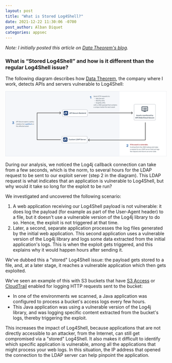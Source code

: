 ```yaml
---
layout: post
title: "What is Stored Log4Shell?"
date: 2021-12-22 11:30:06 -0700
post_author: Alban Diquet
categories: appsec
---
```


_Note: I initially posted this article on [Data Theorem's blog](https://www.datatheorem.com/blog/what-is-stored-log4shell)._

### What is “Stored Log4Shell” and how is it different than the regular Log4Shell issue?

The following diagram describes how [Data Theorem](https://www.datatheorem.com), the company where I work, detects APIs and servers vulnerable to Log4Shell:

![](/images/posts/stored-log4shell.png)

During our analysis, we noticed the Log4j callback connection can take from a few seconds, which is the norm, to several hours for the LDAP request to be sent to our exploit server (step 2 in the diagram). This LDAP request is what indicates that an application is vulnerable to Log4Shell, but why would it take so long for the exploit to be run?

We investigated and uncovered the following scenario:

1. A web application receiving our Log4Shell payload is not vulnerable: it does log the payload (for example as part of the User-Agent header) to a file, but it doesn't use a vulnerable version of the Log4j library to do so. Hence, the exploit is not triggered at that time.
2. Later, a second, separate application processes the log files generated by the initial web application. This second application uses a vulnerable version of the Log4j library and logs some data extracted from the initial application's logs. This is when the exploit gets triggered, and this explains why it would happen hours after sending it.

We've dubbed this a "stored" Log4Shell issue: the payload gets stored to a file, and, at a later stage, it reaches a vulnerable application which then gets exploited.

We've seen an example of this with S3 buckets that have [S3 Access](https://docs.aws.amazon.com/AmazonS3/latest/userguide/using-s3-access-logs-to-identify-requests.html) or [CloudTrail](https://docs.aws.amazon.com/AmazonS3/latest/userguide/cloudtrail-request-identification.html) enabled for logging HTTP requests sent to the bucket:

* In one of the environments we scanned, a Java application was configured to process a bucket's access logs every few hours.
* This Java application was using a vulnerable version of the Log4j library, and was logging specific content extracted from the bucket's logs, thereby triggering the exploit.

This increases the impact of Log4Shell, because applications that are not directly accessible to an attacker, from the Internet, can still get compromised via a "stored" Log4Shell. It also makes it difficult to identify which specific application is vulnerable, among all the applications that might process your web logs. In this situation, the IP address that opened the connection to the LDAP server can help pinpoint the application.